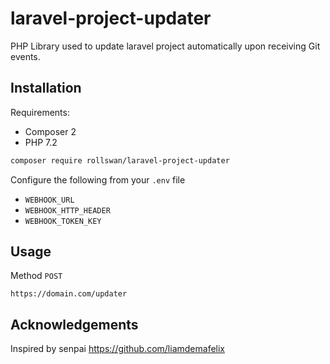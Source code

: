 # laravel-project-updater

PHP Library used to update laravel project automatically upon receiving Git events.

## Installation

Requirements:

- Composer 2
- PHP 7.2

```bash
composer require rollswan/laravel-project-updater
```

Configure the following from your `.env` file 
- `WEBHOOK_URL`
- `WEBHOOK_HTTP_HEADER`
- `WEBHOOK_TOKEN_KEY`

## Usage

Method `POST`
```
https://domain.com/updater
```

## Acknowledgements
Inspired by senpai https://github.com/liamdemafelix